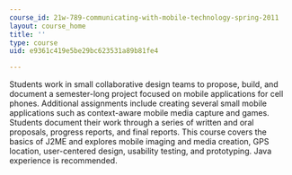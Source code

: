 ```yaml
---
course_id: 21w-789-communicating-with-mobile-technology-spring-2011
layout: course_home
title: ''
type: course
uid: e9361c419e5be29bc623531a89b81fe4

---
```

Students work in small collaborative design teams to propose, build, and document a semester-long project focused on mobile applications for cell phones. Additional assignments include creating several small mobile applications such as context-aware mobile media capture and games. Students document their work through a series of written and oral proposals, progress reports, and final reports. This course covers the basics of J2ME and explores mobile imaging and media creation, GPS location, user-centered design, usability testing, and prototyping. Java experience is recommended.
